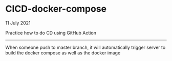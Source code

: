 # CICD-docker-compose

11 July 2021

Practice how to do CD using GitHub Action

---------------------------------------------

When someone push to master branch, it will automatically trigger server to build the docker compose as well as the docker image
